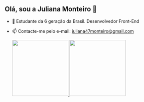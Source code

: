 ## Olá, sou a Juliana Monteiro 👋

- 🌱 Estudante da 6 geração da <Laboratoria> Brasil. Desenvolvedor Front-End
- 📫 Contacte-me pelo e-mail: juliana47monteiro@gmail.com
  
  <div>
  <a href="https://github.com/JulianaMonteiro4">
  <img height="180em" src="https://github-readme-stats.vercel.app/api?username=JulianaMonteiro4&show_icons=true&theme=dracula&include_all_commits=true&count_private=true"/>
  <img height="180em" src="https://github-readme-stats.vercel.app/api/top-langs/?username=JulianaMonteiro4&layout=compact&langs_count=7&theme=dracula"/>
</div>
